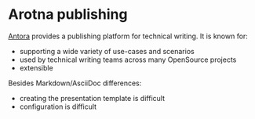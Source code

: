 # Arotna publishing

[Antora](https://docs.antora.org/) provides a publishing platform for technical writing.
It is known for:

* supporting a wide variety of use-cases and scenarios
* used by technical writing teams across many OpenSource projects
* extensible


Besides Markdown/AsciiDoc differences:

* creating the presentation template is difficult
* configuration is difficult